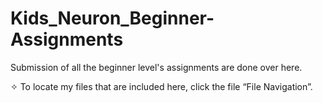 # Kids_Neuron_Beginner-Assignments
Submission of all the beginner level's assignments are done over here.

✧ To locate my files that are included here, click the file “File Navigation”.

